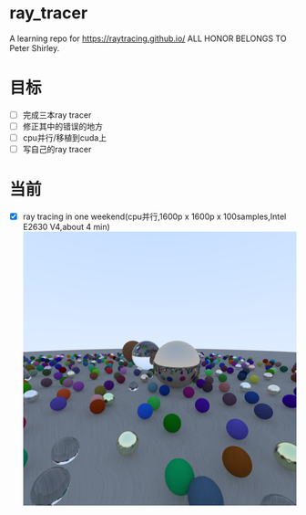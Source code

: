 # ray_tracer
A learning repo for https://raytracing.github.io/
ALL HONOR BELONGS TO Peter Shirley.

# 目标
- [ ] 完成三本ray tracer
- [ ] 修正其中的错误的地方
- [ ] cpu并行/移植到cuda上
- [ ] 写自己的ray tracer

# 当前
- [x] ray tracing in one weekend(cpu并行,1600p x 1600p x 100samples,Intel E2630 V4,about 4 min)
![one weekend](image/1.jpg)

